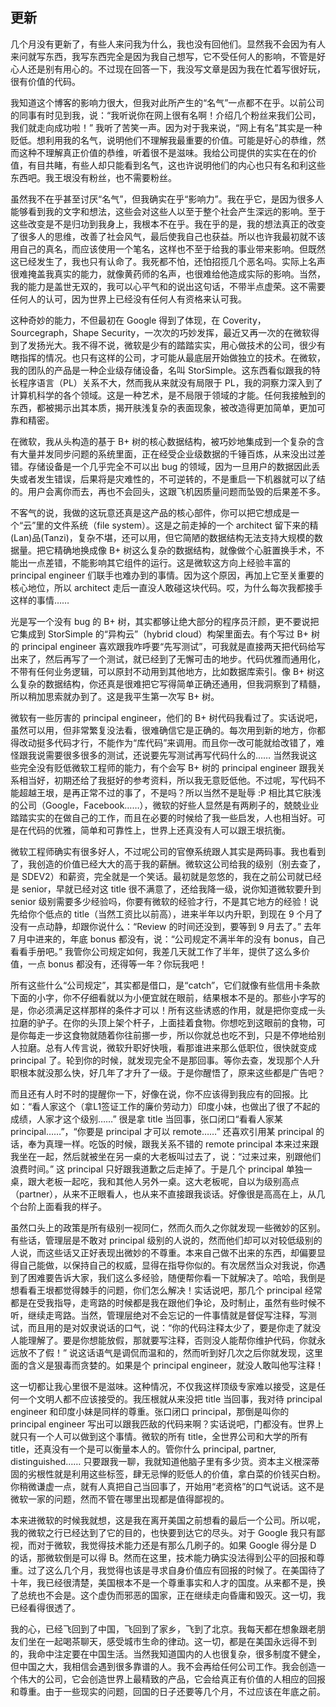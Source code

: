 ## 更新

几个月没有更新了，有些人来问我为什么，我也没有回他们。显然我不会因为有人来问就写东西，我写东西完全是因为我自己想写，它不受任何人的影响，不管是好心人还是别有用心的。不过现在回答一下，我没写文章是因为我在忙着写很好玩，很有价值的代码。

我知道这个博客的影响力很大，但我对此所产生的“名气”一点都不在乎。以前公司的同事有时见到我，说：“我听说你在网上很有名啊！介绍几个粉丝来我们公司，我们就走向成功啦！” 我听了苦笑一声。因为对于我来说，“网上有名”其实是一种贬低。想利用我的名气，说明他们不理解我最重要的价值。可能是好心的恭维，然而这种不理解真正价值的恭维，听着很不是滋味。我给公司提供的实实在在的价值，有目共睹，有些人却只能看到名气，这也许说明他们的内心也只有名和利这些东西吧。我王垠没有粉丝，也不需要粉丝。

虽然我不在乎甚至讨厌“名气”，但我确实在乎“影响力”。我在乎它，是因为很多人能够看到我的文字和想法，这些会对这些人以至于整个社会产生深远的影响。至于这些改变是不是归功到我身上，我根本不在乎。我在乎的是，我的想法真正的改变了很多人的思维，改善了社会风气，最后使我自己也获益。所以也许我最初就不该用自己的真名，而应该使用一个笔名，这样也不至于给我的事业带来影响。但既然这已经发生了，我也只有认命了。我死都不怕，还怕招揽几个恶名吗。实际上名声很难掩盖我真实的能力，就像黄药师的名声，也很难给他造成实际的影响。当然，我的能力是盖世无双的，我可以心平气和的说出这句话，不带半点虚荣。这不需要任何人的认可，因为世界上已经没有任何人有资格来认可我。

这种奇妙的能力，不但最初在 Google 得到了体现，在 Coverity，Sourcegraph，Shape Security，一次次的巧妙发挥，最近又再一次的在微软得到了发扬光大。我不得不说，微软是少有的踏踏实实，用心做技术的公司，很少有瞎指挥的情况。也只有这样的公司，才可能从最底层开始做独立的技术。在微软，我的团队的产品是一种企业级存储设备，名叫 StorSimple。这东西看似跟我的特长程序语言（PL）关系不大，然而我从来就没有局限于 PL，我的洞察力深入到了计算机科学的各个领域。这是一种艺术，是不局限于领域的才能。任何我接触到的东西，都被揭示出其本质，揭开肤浅复杂的表面现象，被改造得更加简单，更加可靠和精密。

在微软，我从头构造的基于 B+ 树的核心数据结构，被巧妙地集成到一个复杂的含有大量并发同步问题的系统里面，正在经受企业级数据的千锤百炼，从来没出过差错。存储设备是一个几乎完全不可以出 bug 的领域，因为一旦用户的数据因此丢失或者发生错误，后果将是灾难性的，不可逆转的，不是重启一下机器就可以了结的。用户会离你而去，再也不会回头，这跟飞机因质量问题而坠毁的后果差不多。

不客气的说，我做的这玩意还真是这产品的核心部件，你可以把它想成是一个“云”里的文件系统（file system）。这是之前走掉的一个 architect 留下来的精(Lan)品(Tanzi)，复杂不堪，还可以用，但它简陋的数据结构无法支持大规模的数据量。把它精确地换成像 B+ 树这么复杂的数据结构，就像做个心脏置换手术，不能出一点差错，不能影响其它组件的运行。这是微软这方向上经验丰富的 principal engineer 们联手也难办到的事情。因为这个原因，再加上它至关重要的核心地位，所以 architect 走后一直没人敢碰这块代码。哎，为什么每次我都接手这样的事情……

光是写一个没有 bug 的 B+ 树，其实都够让绝大部分的程序员汗颜，更不要说把它集成到 StorSimple 的“异构云”（hybrid cloud）构架里面去。有个写过 B+ 树的 principal engineer 喜欢跟我咋呼要“先写测试”，可我就是直接两天把代码给写出来了，然后再写了一个测试，就已经到了无懈可击的地步。代码优雅而通用化，不带有任何业务逻辑，可以原封不动用到其他地方，比如数据库索引。像 B+ 树这么复杂的数据结构，你还真是很难把它写得简单正确还通用，但我洞察到了精髓，所以稍加思索就办到了。这是我平生第一次写 B+ 树。

微软有一些厉害的 principal engineer，他们的 B+ 树代码我看过了。实话说吧，虽然可以用，但非常繁复没法看，很难确信它是正确的。每次用到新的地方，你都得改动挺多代码才行，不能作为“库代码”来调用。而且你一改可能就给改错了，难怪跟我说需要很多很多的测试，还说要先写测试再写代码什么的…… 当然我说这些完全没有贬低微软工程师的能力，有个会写 B+ 树的 principal engineer 跟我关系相当好，初期还给了我挺好的参考资料，所以我无意贬低他。不过呢，写代码不能超越王垠，是再正常不过的事了，不是吗？所以当然不是耻辱 :P 相比其它肤浅的公司（Google，Facebook……），微软的好些人显然是有两刷子的，兢兢业业踏踏实实的在做自己的工作，而且在必要的时候给了我一些启发，人也相当好。可是在代码的优雅，简单和可靠性上，世界上还真没有人可以跟王垠抗衡。

微软工程师确实有很多好人，不过呢公司的官僚系统跟人其实是两码事。我也看到了，我创造的价值已经大大的高于我的薪酬。微软这公司给我的级别（别去查了，是 SDEV2）和薪资，完全就是一个笑话。最初就是忽悠的，我在之前公司就已经是 senior，早就已经对这 title 很不满意了，还给我降一级，说你知道微软要升到 senior 级别需要多少经验吗，你要有微软的经验才行，不是其它地方的经验！说先给你个低点的 title（当然工资比以前高），进来半年以内升职，到现在 9 个月了没有一点动静，却跟你说什么：“Review 的时间还没到，要等到 9 月去了。” 去年 7 月中进来的，年底 bonus 都没有，说：“公司规定不满半年的没有 bonus，自己看看手册吧。” 我管你公司规定如何，我差几天就工作了半年，提供了这么多价值，一点 bonus 都没有，还得等一年？你玩我吧！

所有这些什么“公司规定”，其实都是借口，是“catch”，它们就像有些信用卡条款下面的小字，你不仔细看就以为小便宜就在眼前，结果根本不是的。那些小字写的是，你必须满足这样那样的条件才可以！所有这些诱惑的作用，就是把你变成一头拉磨的驴子。在你的头顶上架个杆子，上面挂着食物。你想吃到这眼前的食物，可是你每走一步这食物就随着你往前挪一步，所以你就总也吃不到，只是不停地给别人拉磨。总有人传言说，微软升职好快哦，看那谁进来那么低职位，很快就变成 principal 了。轮到你的时候，就发现完全不是那回事。等你去查，发现那个人升职根本就没那么快，好几年了才升了一级。于是你醒悟了，原来这些都是广告吧？

而且还有人时不时的提醒你一下，好像在说，你不应该得到我应有的回报。比如：“看人家这个（拿L1签证工作的廉价劳动力）印度小妹，也做出了很了不起的成绩，人家才这个级别……” 很是拿 title 当回事，张口闭口“看看人家某 principal……”，“你要是 principal 才可以 remote……” 还喜欢引用某 principal 的话，奉为真理一样。吃饭的时候，跟我关系不错的 remote principal 本来过来跟我坐在一起，然后就被坐在另一桌的大老板叫过去了，说：“过来过来，别跟他们浪费时间。” 这 principal 只好跟我道歉之后走掉了。于是几个 principal 单独一桌，跟大老板一起吃，我和其他人另外一桌。这大老板呢，自以为级别高点（partner），从来不正眼看人，也从来不直接跟我谈话。好像很是高高在上，从几个台阶上面看我的样子。

虽然口头上的政策是所有级别一视同仁，然而久而久之你就发现一些微妙的区别。有些话，管理层是不敢对 principal 级别的人说的，然而他们却可以对较低级别的人说，而这些话又正好表现出微妙的不尊重。本来自己做不出来的东西，却偏要显得自己能做，以保持自己的权威，显得在指导你似的。有次居然当众对我说，你遇到了困难要告诉大家，我们这么多经验，随便帮你看一下就解决了。哈哈，我倒是想看看王垠都觉得棘手的问题，你们怎么解决！实话说吧，那几个 principal 经常都是在受我指导，走弯路的时候都是我在跟他们争论，及时制止，虽然有些时候不听，继续走弯路。当然，管理层绝对不会忘记的一件事情就是督促写注释，写测试，而且用的是对奴隶说话的口气，说：“你的代码注释太少了，要是你走了就没人能理解了。要是你想能放假，那就要写注释，否则没人能帮你维护代码，你就永远放不了假！” 说这话语气是调侃而温和的，然而听到好几次之后你就发现，这里面的含义是狠毒而贪婪的。如果是个 principal engineer，就没人敢叫他写注释！

这一切都让我心里很不是滋味。这种情况，不仅我这样顶级专家难以接受，这是任何一个文明人都不应该接受的。我压根就从来没把 title 当回事，我对待 principal engineer 和印度小妹是同样的尊重。张口闭口 principal，那倒是叫你的 principal engineer 写出可以跟我匹敌的代码来啊？实话说吧，门都没有。世界上就只有一个人可以做到这个事情。微软的所有 title，全世界公司和大学的所有 title，还真没有一个是可以衡量本人的。管你什么 principal, partner, distinguished…… 只要跟我一聊，我就知道他脑子里有多少货。资本主义根深蒂固的劣根性就是利用这些标签，肆无忌惮的贬低人的价值，拿白菜的价钱买白粉。你稍微谦虚一点，就有人真把自己当回事了，开始用“老资格”的口气说话。这不是微软一家的问题，然而不管在哪里出现都是值得鄙视的。

本来进微软的时候我就想，这是我在离开美国之前想看的最后一个公司。所以呢，我的微软之行已经达到了它的目的，也快要到达它的尽头。对于 Google 我只有鄙视，而对于微软，我觉得技术能力还是有那么几刷子的。如果 Google 得分是 D 的话，那微软倒是可以得 B。然而在这里，技术能力确实没法得到公平的回报和尊重。过了这么几个月，我觉得也该是寻求自身价值应有回报的时候了。在美国待了十年，我已经很清楚，美国根本不是一个尊重事实和人才的国度。从来都不是，换了总统也不会是。这个虚伪而邪恶的国家，正在继续走向昏庸和毁灭。这一切，我已经看得很透了。

我的心，已经飞回到了中国，飞回到了家乡，飞到了北京。我每天都在想象跟老朋友们坐在一起喝茶聊天，感受城市生命的律动。这一切，都是在美国永远得不到的，我命中注定要在中国生活。当然我知道国内的人也很复杂，很多制度不健全，但中国之大，我相信会遇到很多靠谱的人。我不会再给任何公司工作。我会创造一个伟大的公司，它会创造世界上最精致的产品，它会给真正有价值的人相应的回报和尊重。由于一些现实的问题，回国的日子还要等几个月，不过应该在年底之前。
